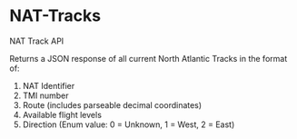 # NAT-Tracks
NAT Track API

Returns a JSON response of all current North Atlantic Tracks in the format of:

1. NAT Identifier
2. TMI number
3. Route (includes parseable decimal coordinates)
4. Available flight levels
5. Direction (Enum value: 0 = Unknown, 1 = West, 2 = East)
